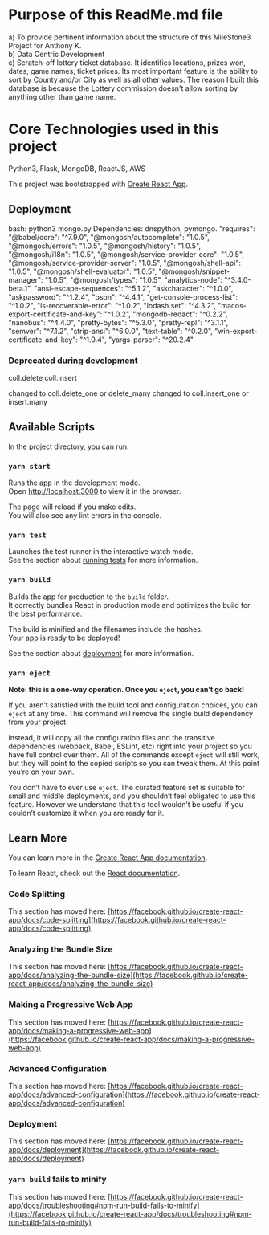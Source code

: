 # Purpose of this ReadMe.md file
a) To provide pertinent information about the structure of this MileStone3 Project for Anthony K.
<br />
b) Data Centric Development
<br />
c) Scratch-off lottery ticket database. It identifies locations, prizes won, dates, game names, ticket prices. 
Its most important feature is the ability to sort by County and/or City as well as all other values.
The reason I built this database is because the Lottery commission doesn't allow sorting by anything other than game name.
<br />
    
# Core Technologies used in this project
Python3, Flask, MongoDB, ReactJS, AWS

This project was bootstrapped with [Create React App](https://github.com/facebook/create-react-app).

## Deployment
bash: python3 mongo.py
Dependencies: dnspython, pymongo.
"requires": 
            "@babel/core": "^7.9.0",
            "@mongosh/autocomplete": "1.0.5",
            "@mongosh/errors": "1.0.5",
            "@mongosh/history": "1.0.5",
            "@mongosh/i18n": "1.0.5",
            "@mongosh/service-provider-core": "1.0.5",
            "@mongosh/service-provider-server": "1.0.5",
            "@mongosh/shell-api": "1.0.5",
            "@mongosh/shell-evaluator": "1.0.5",
            "@mongosh/snippet-manager": "1.0.5",
            "@mongosh/types": "1.0.5",
            "analytics-node": "^3.4.0-beta.1",
            "ansi-escape-sequences": "^5.1.2",
            "askcharacter": "^1.0.0",
            "askpassword": "^1.2.4",
            "bson": "^4.4.1",
            "get-console-process-list": "^1.0.2",
            "is-recoverable-error": "^1.0.2",
            "lodash.set": "^4.3.2",
            "macos-export-certificate-and-key": "^1.0.2",
            "mongodb-redact": "^0.2.2",
            "nanobus": "^4.4.0",
            "pretty-bytes": "^5.3.0",
            "pretty-repl": "^3.1.1",
            "semver": "^7.1.2",
            "strip-ansi": "^6.0.0",
            "text-table": "^0.2.0",
            "win-export-certificate-and-key": "^1.0.4",
            "yargs-parser": "^20.2.4"

### Deprecated during development
coll.delete
coll.insert

changed to coll.delete_one or delete_many
changed to coll.insert_one or insert.many

## Available Scripts

In the project directory, you can run:

### `yarn start`

Runs the app in the development mode.\
Open [http://localhost:3000](http://localhost:3000) to view it in the browser.

The page will reload if you make edits.\
You will also see any lint errors in the console.

### `yarn test`

Launches the test runner in the interactive watch mode.\
See the section about [running tests](https://facebook.github.io/create-react-app/docs/running-tests) for more information.

### `yarn build`

Builds the app for production to the `build` folder.\
It correctly bundles React in production mode and optimizes the build for the best performance.

The build is minified and the filenames include the hashes.\
Your app is ready to be deployed!

See the section about [deployment](https://facebook.github.io/create-react-app/docs/deployment) for more information.

### `yarn eject`

**Note: this is a one-way operation. Once you `eject`, you can’t go back!**

If you aren’t satisfied with the build tool and configuration choices, you can `eject` at any time. This command will remove the single build dependency from your project.

Instead, it will copy all the configuration files and the transitive dependencies (webpack, Babel, ESLint, etc) right into your project so you have full control over them. All of the commands except `eject` will still work, but they will point to the copied scripts so you can tweak them. At this point you’re on your own.

You don’t have to ever use `eject`. The curated feature set is suitable for small and middle deployments, and you shouldn’t feel obligated to use this feature. However we understand that this tool wouldn’t be useful if you couldn’t customize it when you are ready for it.

## Learn More

You can learn more in the [Create React App documentation](https://facebook.github.io/create-react-app/docs/getting-started).

To learn React, check out the [React documentation](https://reactjs.org/).

### Code Splitting

This section has moved here: [https://facebook.github.io/create-react-app/docs/code-splitting](https://facebook.github.io/create-react-app/docs/code-splitting)

### Analyzing the Bundle Size

This section has moved here: [https://facebook.github.io/create-react-app/docs/analyzing-the-bundle-size](https://facebook.github.io/create-react-app/docs/analyzing-the-bundle-size)

### Making a Progressive Web App

This section has moved here: [https://facebook.github.io/create-react-app/docs/making-a-progressive-web-app](https://facebook.github.io/create-react-app/docs/making-a-progressive-web-app)

### Advanced Configuration

This section has moved here: [https://facebook.github.io/create-react-app/docs/advanced-configuration](https://facebook.github.io/create-react-app/docs/advanced-configuration)

### Deployment

This section has moved here: [https://facebook.github.io/create-react-app/docs/deployment](https://facebook.github.io/create-react-app/docs/deployment)

### `yarn build` fails to minify

This section has moved here: [https://facebook.github.io/create-react-app/docs/troubleshooting#npm-run-build-fails-to-minify](https://facebook.github.io/create-react-app/docs/troubleshooting#npm-run-build-fails-to-minify)

